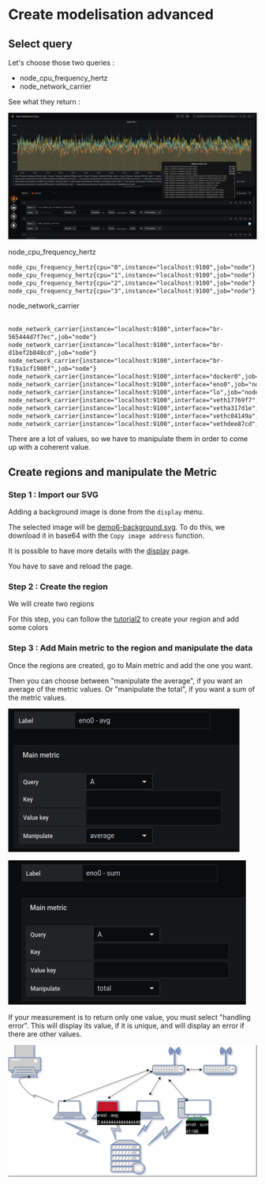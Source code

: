  
# Create modelisation advanced

## Select query

Let's choose those two queries :

- node_cpu_frequency_hertz
- node_network_carrier


See what they return :

![values](../../screenshots/demo/tutorial5/values.png)

node_cpu_frequency_hertz


```
node_cpu_frequency_hertz{cpu="0",instance="localhost:9100",job="node"}
node_cpu_frequency_hertz{cpu="1",instance="localhost:9100",job="node"}
node_cpu_frequency_hertz{cpu="2",instance="localhost:9100",job="node"}
node_cpu_frequency_hertz{cpu="3",instance="localhost:9100",job="node"}

```

node_network_carrier

```

node_network_carrier{instance="localhost:9100",interface="br-565444d7f7ec",job="node"}
node_network_carrier{instance="localhost:9100",interface="br-d1bef2b848cd",job="node"}
node_network_carrier{instance="localhost:9100",interface="br-f19a1cf1980f",job="node"}
node_network_carrier{instance="localhost:9100",interface="docker0",job="node"}
node_network_carrier{instance="localhost:9100",interface="eno0",job="node"}
node_network_carrier{instance="localhost:9100",interface="lo",job="node"}
node_network_carrier{instance="localhost:9100",interface="veth17769f7",job="node"}
node_network_carrier{instance="localhost:9100",interface="vetha317d1e",job="node"}
node_network_carrier{instance="localhost:9100",interface="vethc04149a",job="node"}
node_network_carrier{instance="localhost:9100",interface="vethdee87cd",job="node"}

```

There are a lot of values, so we have to manipulate them in order to come up with a coherent value.

## Create regions and manipulate the Metric

### Step 1 : Import our SVG

Adding a background image is done from the `display` menu.

The selected image will be [demo6-background.svg](../../resource/demo6-background.svg). To do this, we download it in base64 with the `Copy image address` function.

It is possible to have more details with the [display](../editor/display.md) page.

You have to save and reload the page.

### Step 2 : Create the region

We will create two regions

For this step, you can follow the [tutorial2](tutorial2.md) to create your region and add some colors

### Step 3 : Add Main metric to the region and manipulate the data

Once the regions are created, go to Main metric and add the one you want.

Then you can choose between "manipulate the average", if you want an average of the metric values. Or "manipulate the total", if you want a sum of the metric values.

![average](../../screenshots/demo/tutorial6/average.png)


![total](../../screenshots/demo/tutorial6/total.png)

If your measurement is to return only one value, you must select "handling error". 
This will display its value, if it is unique, and will display an error if there are other values.


![demo6](../../screenshots/demo/tutorial6/result.png)



















